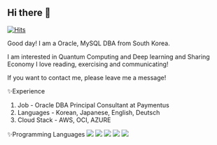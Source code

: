 ## Hi there 👋

[![Hits](https://hits.seeyoufarm.com/api/count/incr/badge.svg?url=https%3A%2F%2Fgithub.com%2Fgjbae1212%2Fhit-counter&count_bg=%23B0B1AF&title_bg=%23717EFF&icon=tencentqq.svg&icon_color=%23E7E7E7&title=hits&edge_flat=false)](https://hits.seeyoufarm.com)

Good day! I am a Oracle, MySQL DBA from South Korea.

I am interested in Quantum Computing and Deep learning and Sharing Economy
I love reading, exercising and communicating!

If you want to contact me, please leave me a message!

✨Experience

1. Job - Oracle DBA Principal Consultant at Paymentus
2. Languages - Korean, Japanese, English, Deutsch
3. Cloud Stack - AWS, OCI, AZURE

✨Programming Languages
<img src="https://img.shields.io/badge/C++-00599C?style=flat-square&logo=C%2B%2B&logoColor=white"/> <img src="https://img.shields.io/badge/java-007396?style=flat-square&logo=java&logoColor=white"/> <img src="https://img.shields.io/badge/Python-3776AB?style=flat-square&logo=Python&logoColor=white"/> <img src="https://img.shields.io/badge/ORACLE-F80000?style=flat-square&logo=oracle&logoColor=white"/> <img src="https://img.shields.io/badge/MySQL-4479A1?style=flat-square&logo=MySQL&logoColor=white"/>


